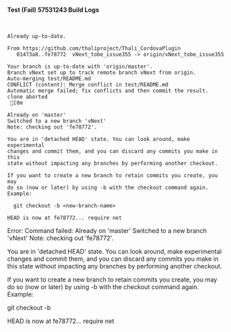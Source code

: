 #### Test (Fail) 57531243 Build Logs


```


```

```
Already up-to-date.

From https://github.com/thaliproject/Thali_CordovaPlugin
   01473a8..fe78772  vNext_tobe_issue355 -> origin/vNext_tobe_issue355

```

```
Your branch is up-to-date with 'origin/master'.
Branch vNext set up to track remote branch vNext from origin.
Auto-merging test/README.md
CONFLICT (content): Merge conflict in test/README.md
Automatic merge failed; fix conflicts and then commit the result.
clone aborted
 [0m

Already on 'master'
Switched to a new branch 'vNext'
Note: checking out 'fe78772'.

You are in 'detached HEAD' state. You can look around, make experimental
changes and commit them, and you can discard any commits you make in this
state without impacting any branches by performing another checkout.

If you want to create a new branch to retain commits you create, you may
do so (now or later) by using -b with the checkout command again. Example:

  git checkout -b <new-branch-name>

HEAD is now at fe78772... require net

```

Error: Command failed: Already on 'master'
Switched to a new branch 'vNext'
Note: checking out 'fe78772'.

You are in 'detached HEAD' state. You can look around, make experimental
changes and commit them, and you can discard any commits you make in this
state without impacting any branches by performing another checkout.

If you want to create a new branch to retain commits you create, you may
do so (now or later) by using -b with the checkout command again. Example:

  git checkout -b <new-branch-name>

HEAD is now at fe78772... require net
